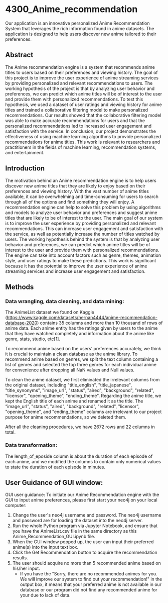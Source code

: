 # 4300_Anime_recommendation
Our application is an innovative personalized Anime Recommendation System that leverages the rich information found in anime datasets. The application is designed to help users discover new anime tailored to their preferences.


## Abstract

The Anime recommendation engine is a system that recommends anime titles to users based on their preferences and viewing history. The goal of this project is to improve the user experience of anime streaming services by providing personalized and relevant recommendations to users. The working hypothesis of the project is that by analyzing user behavior and preferences, we can predict which anime titles will be of interest to the user and provide them with personalized recommendations. To test this hypothesis, we used a dataset of user ratings and viewing history for anime titles and trained a collaborative filtering model to make personalized recommendations. Our results showed that the collaborative filtering model was able to make accurate recommendations for users and that the personalized recommendations led to increased user engagement and satisfaction with the service. In conclusion, our project demonstrates the effectiveness of using machine learning algorithms to provide personalized recommendations for anime titles. This work is relevant to researchers and practitioners in the fields of machine learning, recommendation systems, and entertainment.
 
## Introduction 

The motivation behind an Anime recommendation engine is to help users discover new anime titles that they are likely to enjoy based on their preferences and viewing history. With the vast number of anime titles available, it can be overwhelming and time-consuming for users to search through all of the options and find something they will enjoy. A recommendation engine can help to solve this problem by using algorithms and models to analyze user behavior and preferences and suggest anime titles that are likely to be of interest to the user. The main goal of our system is to improve the user experience by providing personalized and relevant recommendations. This can increase user engagement and satisfaction with the service, as well as potentially increase the number of titles watched by users. The working hypothesis behind the system is that by analyzing user behavior and preferences, we can predict which anime titles will be of interest to the user and provide them with personalized recommendations. The engine can take into account factors such as genre, themes, animation style, and user ratings to make these predictions. This work is significant because it has the potential to improve the user experience of anime streaming services and increase user engagement and satisfaction. 

## Methods

### Data wrangling, data cleaning, and data mining: 

The AnimeList dataset we found on Kaggle (https://www.kaggle.com/datasets/hernan4444/anime-recommendation-database-2020) contains 35 columns and more than 10 thousand of rows of anime data. Each anime entity has the ratings given by users to the anime that they have watched completely and information about the anime like genre, stats, studio, etc[1].

To recommend anime based on the users’ preferences accurately, we think it is crucial to maintain a clean database as the anime library.  To recommend anime based on genres, we split the text column containing a list of genres and selected the top three genres for each individual anime for convenience after dropping all NaN values and Null values. 

To clean the anime dataset, we first eliminated the irrelevant columns from the original dataset, including "title_english", "title_japanese", "title_synonyms", "image_url", "status", "aired", "background", "related", "licensor", "opening_theme", "ending_theme". Regarding the anime title, we kept the English title of each anime and renamed it as the title. The “image_url”, "status", "aired", "background", "related", "licensor", "opening_theme", and "ending_theme" columns are irrelevant to our project purpose for anime recommendations, so we deleted them. 

After all the cleaning procedures, we have 2672 rows and 22 columns in total. 

###  Data transformation: 

The length_of_eposide column is about the duration of each episode of each anime, and we modified the columns to contain only numerical values to state the duration of each episode in minutes. 

## User Guidance of GUI window: 
GUI user guidance:
To initiate our Anime Recommendation engine with the GUI to input anime preferences, please first start your neo4j on your local computer:
1. Change the user's neo4j username and password. The neo4j username and password are for loading the dataset into the neo4j server. 
2.  Run the whole Python program via Jupyter Notebook, and ensure that you have the AnimeList.csv file in the same directory as this Anime_Recommendation_GUI.ipynb file. 
3. When the GUI window popped up, the user can input their preferred anime(s) into the input text box.
4. Click the Get Recommendation button to acquire the recommendation results.
5. The user should acquire no more than 5 recommended anime based on his/her input.
    - If you have the "Sorry, there are no recommended animes for you. We will improve our system to find out your recommendation!" in the output box, it means that your preferred anime is not available in our database or our program did not find any recommended anime for your due to lack of data. 

